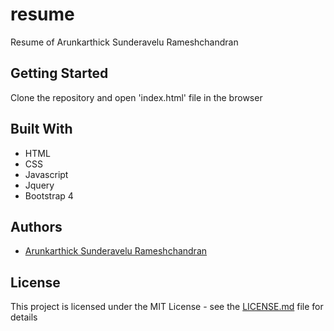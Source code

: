 # resume
Resume of Arunkarthick Sunderavelu Rameshchandran

## Getting Started

Clone the repository and open 'index.html' file in the browser

## Built With

* HTML
* CSS
* Javascript
* Jquery
* Bootstrap 4

## Authors

* [Arunkarthick Sunderavelu Rameshchandran](https://www.linkedin.com/in/arunkarthick-sunderavelu-rameshchandran-3929a845)

## License

This project is licensed under the MIT License - see the [LICENSE.md](https://raw.githubusercontent.com/arunkarthicksr/css-element-viewer/master/LICENSE) file for details

